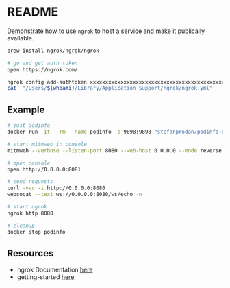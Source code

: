 # README

Demonstrate how to use `ngrok` to host a service and make it publically available.  

```sh
brew install ngrok/ngrok/ngrok
```

```sh
# go and get auth token
open https://ngrok.com/

ngrok config add-authtoken xxxxxxxxxxxxxxxxxxxxxxxxxxxxxxxxxxxxxxxxxxxxxxx
cat  "/Users/$(whoami)/Library/Application Support/ngrok/ngrok.yml"
```

## Example

```sh
# just podinfo
docker run -it --rm --name podinfo -p 9898:9898 "stefanprodan/podinfo:6.1.6"

# start mitmweb in console
mitmweb --verbose --listen-port 8080 --web-host 0.0.0.0 --mode reverse:http://0.0.0.0:9898

# open console
open http://0.0.0.0:8081

# send requests
curl -vvv -i http://0.0.0.0:8080
websocat --text ws://0.0.0.0:8080/ws/echo -n 

# start ngrok 
ngrok http 8080           

# cleanup
docker stop podinfo
```

## Resources

* ngrok Documentation [here](https://ngrok.com/docs)  
* getting-started [here](https://ngrok.com/docs/getting-started)  
